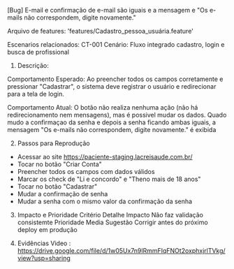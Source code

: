 [Bug] E-mail e confirmação de e-mail são iguais e a mensagem e "Os e-mails não correspondem, digite novamente."

Arquivo de features: 'features/Cadastro_pessoa_usuária.feature'

Escenarios relacionados:
CT-001 Cenário: Fluxo integrado cadastro, login e busca de profissional  

1. Descrição:

Comportamento Esperado: Ao preencher todos os campos corretamente e pressionar "Cadastrar", o sistema deve registrar o usuário e redirecionar para a tela de login.

Comportamento Atual: O botão não realiza nenhuma ação (não há redirecionamento nem mensagens), mas é possivel mudar os dados. Quado mudo a confirmaçao da senha e depois a senha ficando ambas iguais, a mensagem "Os e-mails não correspondem, digite novamente." é exibida

2. Passos para Reprodução
- Acessar ao site https://paciente-staging.lacreisaude.com.br/
- Tocar no botão "Criar Conta"
- Preencher todos os campos com dados válidos
- Marcar os check de "Li e concordo" e "Theno mais de 18 anos"
- Tocar no botão "Cadastrar"
- Mudar a confirmação de senha
- Mudar a senha com o mismo valor da confirmação da senha

3. Impacto e Prioridade
Critério	        Detalhe
Impacto	        Não faz validação consistemte
Prioridade	     Media 
Sugestão	        Corrigir antes do próximo deploy em produção

4. Evidências
   Video : https://drive.google.com/file/d/1w05Ux7n9lRmmFIqFNOt2oxphxjrlTVkg/view?usp=sharing
